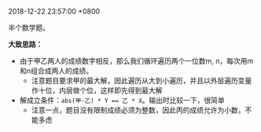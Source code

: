 2018-12-22 23:57:00 +0800

半个数学题。

**大致思路：**

- 由于甲乙两人的成绩数字相反，那么我们循环遍历两个一位数m, n，每次用m和n组合成两人的成绩。
  - 注意题目要求甲的最大解，因此遍历从大到小遍历，并且以外层遍历变量作十位，内层做个位，这样即先得到最大解
- 解成立条件：`abs(甲-乙) * Y == 乙 * X`。输出时比较一下，很简单
  - 注意一点，题目没有限制成绩必须为整数，因此丙的成绩允许为小数，不能多虑

